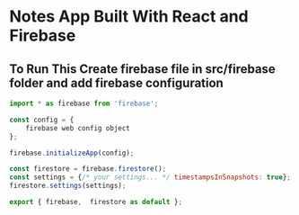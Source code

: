# Notes App Built With React and Firebase

## To Run This Create firebase file in src/firebase folder and add firebase configuration

```javascript
import * as firebase from 'firebase';

const config = {
    firebase web config object
};

firebase.initializeApp(config);

const firestore = firebase.firestore();
const settings = {/* your settings... */ timestampsInSnapshots: true};
firestore.settings(settings);

export { firebase,  firestore as default };
```